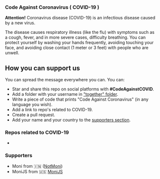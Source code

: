 ### Code Against Coronavirus ( COVID-19 )

**Attention!** Coronavirus disease (COVID-19) is an infectious disease caused by a new virus.

The disease causes respiratory illness (like the flu) with symptoms such as a cough, fever, and in more severe cases, difficulty breathing. You can protect yourself by washing your hands frequently, avoiding touching your face, and avoiding close contact (1 meter or 3 feet) with people who are unwell.

## How you can support us

You can spread the message everywhere you can. You can:

-   Star and share this repo on social platforms with **#CodeAgainstCOVID**.
-   Add a folder with your username in ["together" folder](https://github.com/NotMoni/code-against-coronavirus/together).
-   Write a piece of code that prints "Code Against Coronavirus" (in any language you wish).
- Add a link to repo's related to COVID-19.
-   Create a pull request.
-   Add your name and your country to the [supporters section](https://github.com/NotMoni/code-against-coronavirus#Supporters).

### Repos related to COVID-19

- 

### Supporters

- Moni from 🇮🇳 ([NotMoni](https://github.com/NotMoni))
- MoniJS from 🇺🇸 [MoniJS](https://github.com/MoniJS)
